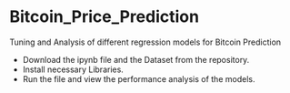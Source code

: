 # Bitcoin_Price_Prediction
Tuning and Analysis of different regression models for Bitcoin Prediction

- Download the ipynb file and the Dataset from the repository.
- Install necessary Libraries.
- Run the file and view the performance analysis of the models.
